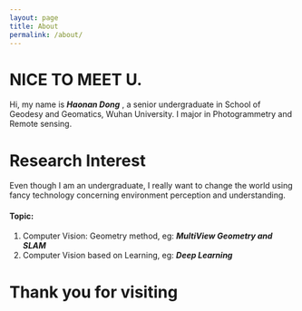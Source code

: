 ```yaml
---
layout: page
title: About
permalink: /about/
---
```



# NICE TO MEET U. 
Hi, my name is    ***Haonan Dong***  , a senior undergraduate in School of Geodesy and Geomatics, Wuhan University. I major in Photogrammetry and Remote sensing.

# Research Interest
Even though I am an undergraduate, I really want to change the world using fancy technology concerning environment perception and understanding.

#### Topic:
1. Computer Vision: Geometry method, eg: ***MultiView Geometry and SLAM***
2. Computer Vision based on Learning, eg: ***Deep Learning***


# Thank you for visiting
